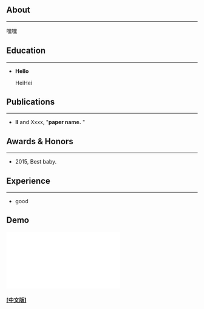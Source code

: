 ## About
---
嘿嘿

## Education

---


* **Hello**

  HeiHei

## Publications

---

* **ll** and Xxxx, "**paper name.** "



## Awards & Honors
------

- 2015, Best baby.

##  Experience
------

- good

## Demo

<iframe src="//player.bilibili.com/player.html?aid=712603111&bvid=BV1tD4y197Gr&cid=247977082&page=1" scrolling="no" border="0" frameborder="no" framespacing="0" allowfullscreen="true"> </iframe>

#### [[中文版]](./index_cn.html)

